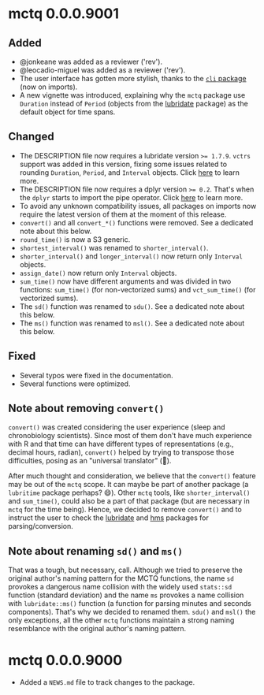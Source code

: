 # mctq 0.0.0.9001

## Added

* @jonkeane was added as a reviewer ('rev').
* @leocadio-miguel was added as a reviewer ('rev').
* The user interface has gotten more stylish, thanks to the [`cli` package](https://cli.r-lib.org) (now on imports).
* A new vignette was introduced, explaining why the `mctq` package use `Duration` instead of `Period` (objects from the [lubridate](https://lubridate.tidyverse.org/) package) as the default object for time spans.

## Changed

* The DESCRIPTION file now requires a lubridate version `>= 1.7.9`. `vctrs` support was added in this version, fixing some issues related to rounding `Duration`, `Period`, and `Interval` objects. Click [here](https://github.com/tidyverse/lubridate/pull/871) to learn more.
* The DESCRIPTION file now requires a dplyr version `>= 0.2`. That's when the `dplyr` starts to import the pipe operator. Click [here](https://github.com/tidyverse/dplyr/blob/master/NEWS.md#piping) to learn more.
* To avoid any unknown compatibility issues, all packages on imports now require the latest version of them at the moment of this release.
* `convert()` and all `convert_*()` functions were removed. See a dedicated note about this below.
* `round_time()` is now a S3 generic.
* `shortest_interval()` was renamed to `shorter_interval()`.
* `shorter_interval()` and `longer_interval()` now return only `Interval` objects.
* `assign_date()` now return only `Interval` objects.
* `sum_time()` now have different arguments and was divided in two functions: `sum_time()` (for non-vectorized sums) and `vct_sum_time()` (for vectorized sums).
* The `sd()` function was renamed to `sdu()`. See a dedicated note about this below.
* The `ms()` function was renamed to `msl()`. See a dedicated note about this below.

## Fixed

* Several typos were fixed in the documentation.
* Several functions were optimized.

## Note about removing `convert()`

`convert()` was created considering the user experience (sleep and chronobiology scientists). Since most of them don't have much experience with R and that time can have different types of representations (e.g., decimal hours, radian), `convert()` helped by trying to transpose those difficulties, posing as an "universal translator" (🖖).

After much thought and consideration, we believe that the `convert()` feature may be out of the `mctq` scope. It can maybe be part of another package (a `lubritime` package perhaps? 😄). Other `mctq` tools, like `shorter_interval()` and `sum_time()`, could also be a part of that package (but are necessary in `mctq` for the time being). Hence, we decided to remove `convert()` and to instruct the user to check the [lubridate](https://lubridate.tidyverse.org/) and [hms](https://hms.tidyverse.org/) packages for parsing/conversion.

## Note about renaming `sd()` and `ms()`

That was a tough, but necessary, call. Although we tried to preserve the original author's naming pattern for the MCTQ functions, the name `sd` provokes a dangerous name collision with the widely used `stats::sd` function (standard deviation) and the name `ms` provokes a name collision with `lubridate::ms()` function (a function for parsing minutes and seconds components). That's why we decided to renamed them. `sdu()` and `msl()` the only exceptions, all the other `mctq` functions maintain a strong naming resemblance with the original author's naming pattern.


# mctq 0.0.0.9000

* Added a `NEWS.md` file to track changes to the package.
